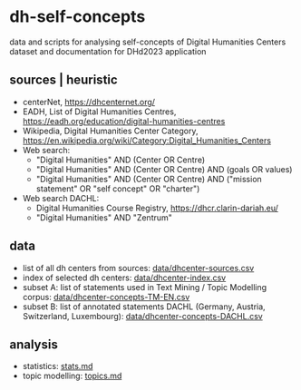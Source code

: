 # dh-self-concepts
data and scripts for analysing self-concepts of Digital Humanities Centers\
dataset and documentation for DHd2023 application

## sources | heuristic
- centerNet, https://dhcenternet.org/
- EADH, List of Digital Humanities Centres, https://eadh.org/education/digital-humanities-centres
- Wikipedia, Digital Humanities Center Category, https://en.wikipedia.org/wiki/Category:Digital_Humanities_Centers
- Web search:
  - "Digital Humanities" AND (Center OR Centre)
  - "Digital Humanities" AND (Center OR Centre) AND (goals OR values)
  - "Digital Humanities" AND (Center OR Centre) AND ("mission statement" OR "self concept" OR "charter")
- Web search DACHL:
  - Digital Humanities Course Registry, https://dhcr.clarin-dariah.eu/
  - "Digital Humanities" AND "Zentrum"

## data
- list of all dh centers from sources: [data/dhcenter-sources.csv](data/dhcenter-sources.csv)
- index of selected dh centers: [data/dhcenter-index.csv](data/dhcenter-index.csv)
- subset A: list of statements used in Text Mining / Topic Modelling corpus: [data/dhcenter-concepts-TM-EN.csv](data/dhcenter-concepts-TM-EN.csv)
- subset B: list of annotated statements DACHL (Germany, Austria, Switzerland, Luxembourg): [data/dhcenter-concepts-DACHL.csv](data/dhcenter-concepts-DACHL.csv)

## analysis
- statistics: [stats.md](stats.md)
- topic modelling: [topics.md](topics.md)
